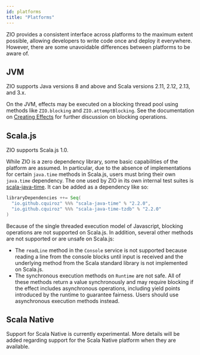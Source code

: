 ```yaml
---
id: platforms
title: "Platforms"
---
```


ZIO provides a consistent interface across platforms to the maximum extent possible, allowing developers to write code once and deploy it everywhere. However, there are some unavoidable differences between platforms to be aware of.

## JVM

ZIO supports Java versions 8 and above and Scala versions 2.11, 2.12, 2.13, and 3.x.

On the JVM, effects may be executed on a blocking thread pool using methods like `ZIO.blocking` and `ZIO.attemptBlocking`. See the documentation on [Creating Effects](creating-effects.md) for further discussion on blocking operations.

## Scala.js

ZIO supports Scala.js 1.0.

While ZIO is a zero dependency library, some basic capabilities of the platform are assumed. In particular, due to the absence of implementations for certain `java.time` methods in Scala.js, users must bring their own `java.time` dependency. The one used by ZIO in its own internal test suites is [scala-java-time](https://github.com/cquiroz/scala-java-time). It can be added as a dependency like so:

```scala
libraryDependencies ++= Seq(
  "io.github.cquiroz" %%% "scala-java-time" % "2.2.0",
  "io.github.cquiroz" %%% "scala-java-time-tzdb" % "2.2.0"
)
```

Because of the single threaded execution model of Javascript, blocking operations are not supported on Scala.js. In addition, several other methods are not supported or are unsafe on Scala.js:

* The `readLine` method in the `Console` service is not supported because reading a line from the console blocks until input is received and the underlying method from the Scala standard library is not implemented on Scala.js.
* The synchronous execution methods on `Runtime` are not safe. All of these methods return a value synchronously and may require blocking if the effect includes asynchronous operations, including yield points introduced by the runtime to guarantee fairness. Users should use asynchronous execution methods instead.

## Scala Native

Support for Scala Native is currently experimental. More details will be added regarding support for the Scala Native platform when they are available.
